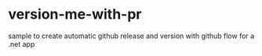 # version-me-with-pr
sample to create automatic github release and version with github flow for a .net app
